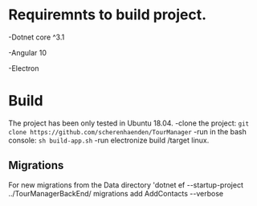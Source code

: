 # Requiremnts to build project.

-Dotnet core ^3.1

-Angular 10

-Electron


# Build
The project has been only tested in Ubuntu 18.04.
-clone the project: `git clone https://github.com/scherenhaenden/TourManager`
-run in the bash console: `sh build-app.sh`
-run electronize build /target linux.


## Migrations
For new migrations from the Data directory 'dotnet ef --startup-project ../TourManagerBackEnd/  migrations add AddContacts --verbose



